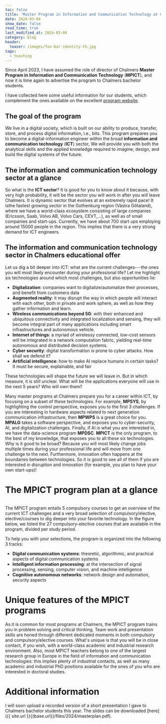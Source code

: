 ```yaml
---
toc: false
title: 'Master Program in Information and Communication Technology at Chalmers'
date: 2024-03-04
show_date: false
read_time: true
last_modified_at: 2024-03-04 
category: blog
header:
  teaser: /images/foo-bar-identity-th.jpg
tags:
  - teaching
---
```


Since April 2023, I have assumed the role of director of Chalmers **Master Program in**
**Information and Communication Technology** (**MPICT**), and now it is time again to advertise the
program to Chalmers bachelor students. 

I have collected here some useful information for our students, which complement the ones
available on the excellent [program website](https://www.chalmers.se/en/education/find-masters-programme/information-and-communication-technology-msc/).

## The goal of the program 

We live in a digital society, which is built on our ability to produce, transfer, store, and process
digital information, i.e., bits.
This program prepares you to become a digital-information engineer within the broad **information and**
**communication technology** (**ICT**) sector, 
We will provide you with both the analytical skills and the applied knowledge
required to imagine, design, and build the digital systems of the future.

## The information and communication technology sector at a glance 
So what is the **ICT sector**? It is good for you to know about it because, with very high
probability, it will be the sector you will work in after you will leave Chalmers. 
It is dynamic sector that evolves at an extremely rapid pace! It isthe fastest growing sector in the Gothenburg region (Västra
Götaland), where we have a world-class ecosystem consisting of large companies (Ericsson,
Saab, Volvo AB, Volvo Cars, CEVT,...), as well as of small companies and  start-ups. Currently, we have about 700
start ups employing around 15000 people in the region. 
This implies that there is a very strong demand for ICT engineers.

## The information and communication technology sector in Chalmers educational offer 

Let us dig a bit deeper into ICT: what are the current challenges---the ones you will most
likely encounter during your professional life?
Let me highlight six technologies around which most challenges, but also
opportunities lie: 

- **Digitalization**: companies want to digitalize/automatize their processes,
and benefit from customers data
- **Augmented reality**: it may disrupt the way in which people will interact with each other, both
in private and work sphere, as well as how they gather information and learn.
- **Wireless communications beyond 5G**: with  their enhanced and ubiquitous
connectivity and integrated localization and sensing, they will become integral part of many applications including smart infrastructures and
autonomous vehicle.
- **Internet of things**: a myriad of wirelessy connected, low-cost sensors will be
integrated in a network computation fabric, yielding real-time autonomous and
distributed decision systems.
- **Cyber security**: digital transformation is prone to cyber attacks. How shall we
defend it?
- **Artificial intelligence**: how to make AI replace humans in certain tasks?
It must be secure, explainable, and fair

These
technologies will shape the future we will leave in. But in which measure, it is still
unclear.  What will be the applications everyone will use in the next 5
years? Who will own them? 


Many master programs at Chalmers prepare you for a career within ICT, by focusing on a
subset of these technologies. For example, **MPSYS**, by highlighting the control perspective, exposes you to
the first 3 challenges. If you are interesting in hardware aspects related to next
generation communication infrastructure, then **MPWPS** is a great choice for you. **MPALG** takes
a software perspective, and exposes you to cyber-security, AI, and digitalization
challenges. Finally, if AI is what you are interested in, we have the data-science
program **MPDSC**.
**MPICT** is the only program, to the best of my knowledge, that exposes you to all these six
technologies. 
Why is it good to be broad? Because you will most likely change jobs multiple times
during your professional life and will move from one challenge to the next.
Furthermore, innovation often happens at the boundaries between
technologies. So it is good to see all of them if you are interested in disruption and
innovation (for example, you plan to have your own start-ups)!
# The MPICT program plan at a glance
<img src="{{ site.url }}{{ site.baseurl }}/images/2024/courses-schema.png" alt="">

The MPICT program entails 5 compulsory courses to get an overview of the current ICT challenges and a very 
broad selection of compulsory/elective, elective/courses to dig deeper into your favorite
technology. 
In the figure below, we listed the 27 compulsory-elective courses that are available in
the program, divided per study period.
<img src="{{ site.url }}{{ site.baseurl }}/images/2024/compulsory-elective.png" alt="">



To help you with your selections, the program is organized into the following 3 tracks:

- **Digital communication systems**: theoretic, algorithmic, and practical aspects of digital
  communication systems 
- **Intelligent information processing**: at the intersection of signal processing, sensing,
computer vision, and machine intelligence
- **Cognitive autonomous networks**: network design and automation, security aspects 


# Unique features of the MPICT programs

As it is common for most programs at Chalmers, the MPICT program trains you in problem solving
and critical thinking.
Team work and presentation skills are honed through different dedicated moments in both
compulsory and compulsory/elective courses.
What's unique is that you will be in close contact, if you wish, with a world-class
academic and industrial research environment. 
Also, most MPICT teachers belong to one of the largest research group in Europe in the field of
information and communication technologies: this implies plenty of industrial contacts, as well as 
many academic and industrial PhD positions available for the ones of you who are interested in doctoral studies. 

# Additional information 
I will soon upload a recorded version of a short presentation I gave to Chalmers bachelor
students this year. 
The slides can be downloaded
[here]({{ site.url }}{{base.url}}/files/2024/masterplan.pdf).

